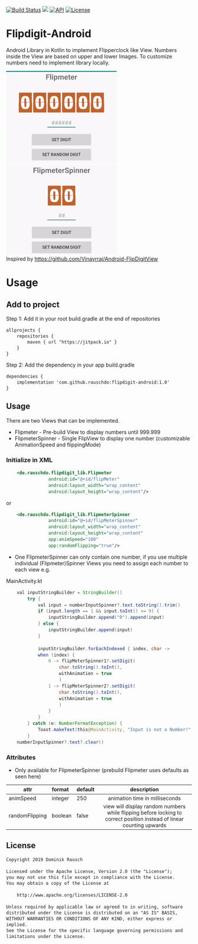 [![Build Status](https://travis-ci.com/rauschdo/flipdigit-android.svg?branch=master)](https://travis-ci.com/rauschdo/flipdigit-android)
[![](https://jitpack.io/v/rauschdo/flipdigit-android.svg)](https://jitpack.io/#rauschdo/flipdigit-android)
[![API](https://img.shields.io/badge/API-14%2B-orange.svg?style=flat)](https://android-arsenal.com/api?level=14)
[![License](https://img.shields.io/badge/License-Apache%202.0-blue.svg)](https://github.com/rauschdo/flipdigit-android/blob/master/LICENSE)

# Flipdigit-Android
Android Library in Kotlin to implement Flipperclock like View.
Numbers inside the View are based on upper and lower Images.
To customize numbers need to implement library locally.

![Flipmeter-demo](/gif/meter.gif "Flipmeter demo")  ![Flipspinner-demo](/gif/spinners.gif "Individual Flipspinners demo")<br />
Inspired by https://github.com/Vinayrraj/Android-FlipDigitView

# Usage

## Add to project

Step 1: Add it in your root build.gradle at the end of repositories
```Gradle
allprojects {
    repositories {
        maven { url "https://jitpack.io" }
    }
}
```
Step 2: Add the dependency in your app build.gradle
```Gradle
dependencies {
    implementation 'com.github.rauschdo:flipdigit-android:1.0'
}
```

## Usage
There are two Views that can be implemented.
* Flipmeter - Pre-build View to display numbers until 999.999
* FlipmeterSpinner - Single FlipView to display one number (customizable AnimationSpeed and flippingMode)

### Initialize in XML
```xml
    <de.rauschdo.flipdigit_lib.Flipmeter
                android:id="@+id/flipMeter"
                android:layout_width="wrap_content"
                android:layout_height="wrap_content"/>
```
or
```xml
    <de.rauschdo.flipdigit_lib.FlipmeterSpinner
                android:id="@+id/flipMeterSpinner"
                android:layout_width="wrap_content"
                android:layout_height="wrap_content"
                app:animSpeed="100"
                app:randomFlipping="true"/>
```

* One FlipmeterSpinner can only contain one number,
if you use multiple individual (Flipmeter)Spinner Views you need to assign each number to each view e.g.

MainActivity.kt
```java
    val inputStringBuilder = StringBuilder()
        try {
            val input = numberInputSpinner?.text.toString().trim()
            if (input.length == 1 && input.toInt() <= 9) {
                inputStringBuilder.append("0").append(input)
            } else {
                inputStringBuilder.append(input)
            }

            inputStringBuilder.forEachIndexed { index, char ->
            when (index) {
                0 -> flipMeterSpinner1?.setDigit(
                    char.toString().toInt(),
                    withAnimation = true
                    )
                1 -> flipMeterSpinner2?.setDigit(
                    char.toString().toInt(),
                    withAnimation = true
                    )
                }
            }
        } catch (e: NumberFormatException) {
            Toast.makeText(this@MainActivity, "Input is not a Number!", Toast.LENGTH_SHORT).show()
        }
    numberInputSpinner?.text?.clear()
```

### Attributes
* Only available for FlipmeterSpinner
(prebuild Flipmeter uses defaults as seen here)

|attr|format|default|description|
|---|:---|:---|:---:|
|animSpeed|integer|250|animation time in milliseconds|
|randomFlipping|boolean|false|view will display random numbers while flipping before locking to correct position instead of linear counting upwards|

## License
```
Copyright 2019 Dominik Rausch

Licensed under the Apache License, Version 2.0 (the "License");
you may not use this file except in compliance with the License.
You may obtain a copy of the License at

    http://www.apache.org/licenses/LICENSE-2.0

Unless required by applicable law or agreed to in writing, software
distributed under the License is distributed on an "AS IS" BASIS,
WITHOUT WARRANTIES OR CONDITIONS OF ANY KIND, either express or implied.
See the License for the specific language governing permissions and
limitations under the License.
```